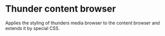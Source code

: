 # Thunder content browser

Applies the styling of thunders media browser to the content browser and extends it by special CSS.
